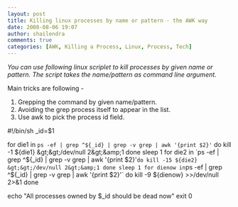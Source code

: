 ```yaml
---
layout: post
title: Killing linux processes by name or pattern - the AWK way
date: 2008-08-06 19:07
author: shailendra
comments: true
categories: [AWK, Killing a Process, Linux, Process, Tech]
---
```

<em>You can use following linux scriplet to kill processes by given name or pattern. The script takes the name/pattern as command line argument.</em>

Main tricks are following -
1) Grepping the command by given name/pattern.
2) Avoiding the grep process itself to appear in the list.
3) Use awk to pick the process id field.

#!/bin/sh
_id=$1

for die1 in `ps -ef | grep ^${_id} | grep -v grep | awk '{print $2}'`
do
kill -1 ${die1} &gt;&gt;/dev/null 2&gt;&amp;1
done
sleep 1
for die2 in `ps -ef | grep ^${_id} | grep -v grep | awk '{print $2}'`
do
kill -15 ${die2} &gt;&gt;/dev/null 2&gt;&amp;1
done
sleep 1
for dienow in `ps -ef | grep ^${_id} | grep -v grep | awk '{print $2}'`
do
kill -9 ${dienow} &gt;&gt;/dev/null 2&gt;&amp;1
done

echo "All processes owned by $_id should be dead now"
exit 0

